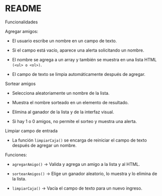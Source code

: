 <h1> README </h1>

Funcionalidades

Agregar amigos:

  - El usuario escribe un nombre en un campo de texto.

  - Si el campo está vacío, aparece una alerta solicitando un nombre.

  - El nombre se agrega a un array y también se muestra en una lista HTML ```(<ul> o <ol>)```.

  - El campo de texto se limpia automáticamente después de agregar.

Sortear amigos

  -  Selecciona aleatoriamente un nombre de la lista.

  -  Muestra el nombre sorteado en un elemento de resultado.

  -  Elimina al ganador de la lista y de la interfaz visual.

  -  Si hay 1 o 0 amigos, no permite el sorteo y muestra una alerta.

Limpiar campo de entrada

  - La función ```limpiarCaja()``` se encarga de reiniciar el campo de texto después de agregar un nombre.

Funciones:

  -  ```agregarAmigo()``` → Valida y agrega un amigo a la lista y al HTML.

  -  ```sortearAmigos()``` → Elige un ganador aleatorio, lo muestra y lo elimina de la lista.

  -  ```limpiarCaja()``` → Vacía el campo de texto para un nuevo ingreso.
